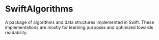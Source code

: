 # SwiftAlgorithms

A package of algorithms and data structures implemented in Swift.
These implementations are mostly for learning purposes and optimized towards readability.
